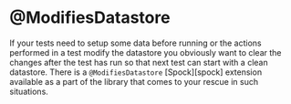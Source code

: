 # @ModifiesDatastore

If your tests need to setup some data before running or the actions performed in a test modify the datastore you obviously want to clear the changes after the test has run so that next test can start with a clean datastore. There is a `@ModifiesDatastore` [Spock][spock] extension available as a part of the library that comes to your rescue in such situations.